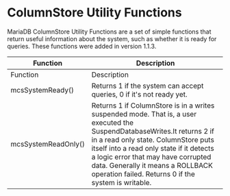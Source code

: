 
# ColumnStore Utility Functions

MariaDB ColumnStore Utility Functions are a set of simple functions that return useful information about the system, such as whether it is ready for queries. These functions were added in version 1.1.3.


| Function | Description |
| --- | --- |
| Function | Description |
| mcsSystemReady() | Returns 1 if the system can accept queries, 0 if it's not ready yet. |
| mcsSystemReadOnly() | Returns 1 if ColumnStore is in a writes suspended mode. That is, a user executed the SuspendDatabaseWrites.It returns 2 if in a read only state. ColumnStore puts itself into a read only state if it detects a logic error that may have corrupted data. Generally it means a ROLLBACK operation failed. Returns 0 if the system is writable. |

